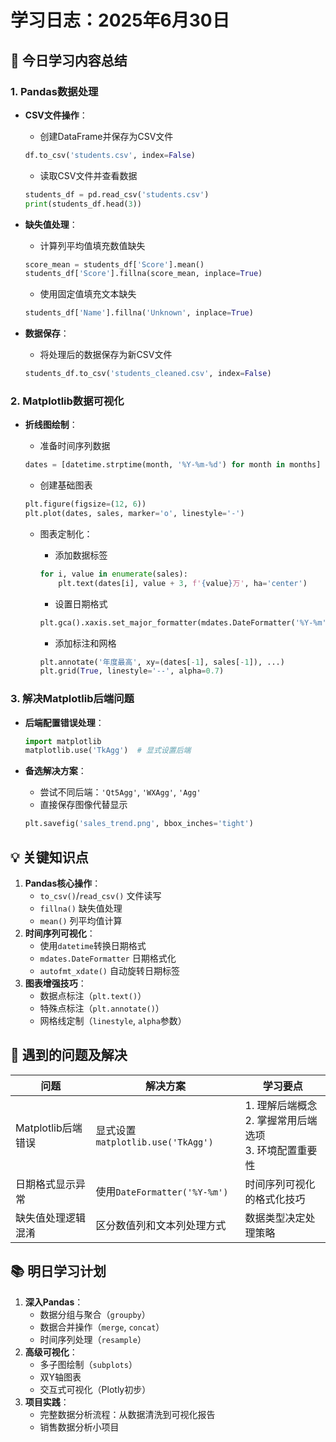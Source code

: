 # 学习日志：2025年6月30日
## 📌 今日学习内容总结
### 1. Pandas数据处理
- **CSV文件操作**：
  - 创建DataFrame并保存为CSV文件
  ```python
  df.to_csv('students.csv', index=False)
  ```
  - 读取CSV文件并查看数据
  ```python
  students_df = pd.read_csv('students.csv')
  print(students_df.head(3))
  ```
  
- **缺失值处理**：
  - 计算列平均值填充数值缺失
  ```python
  score_mean = students_df['Score'].mean()
  students_df['Score'].fillna(score_mean, inplace=True)
  ```
  - 使用固定值填充文本缺失
  ```python
  students_df['Name'].fillna('Unknown', inplace=True)
  ```
  
- **数据保存**：
  - 将处理后的数据保存为新CSV文件
  ```python
  students_df.to_csv('students_cleaned.csv', index=False)
  ```
### 2. Matplotlib数据可视化
- **折线图绘制**：
  - 准备时间序列数据
  ```python
  dates = [datetime.strptime(month, '%Y-%m-%d') for month in months]
  ```
  
  - 创建基础图表
  ```python
  plt.figure(figsize=(12, 6))
  plt.plot(dates, sales, marker='o', linestyle='-')
  ```
  
  - 图表定制化：
    - 添加数据标签
    ```python
    for i, value in enumerate(sales):
        plt.text(dates[i], value + 3, f'{value}万', ha='center')
    ```
    
    - 设置日期格式
    ```python
    plt.gca().xaxis.set_major_formatter(mdates.DateFormatter('%Y-%m'))
    ```
    
    - 添加标注和网格
    ```python
    plt.annotate('年度最高', xy=(dates[-1], sales[-1]), ...)
    plt.grid(True, linestyle='--', alpha=0.7)
    ```
### 3. 解决Matplotlib后端问题
- **后端配置错误处理**：
  ```python
  import matplotlib
  matplotlib.use('TkAgg')  # 显式设置后端
  ```
  
- **备选解决方案**：
  - 尝试不同后端：`'Qt5Agg'`, `'WXAgg'`, `'Agg'`
  - 直接保存图像代替显示
  ```python
  plt.savefig('sales_trend.png', bbox_inches='tight')
  ```
## 💡 关键知识点
1. **Pandas核心操作**：
   - `to_csv()`/`read_csv()` 文件读写
   - `fillna()` 缺失值处理
   - `mean()` 列平均值计算
2. **时间序列可视化**：
   - 使用`datetime`转换日期格式
   - `mdates.DateFormatter` 日期格式化
   - `autofmt_xdate()` 自动旋转日期标签
3. **图表增强技巧**：
   - 数据点标注（`plt.text()`）
   - 特殊点标注（`plt.annotate()`）
   - 网格线定制（`linestyle`, `alpha`参数）
## 🚧 遇到的问题及解决
| 问题 | 解决方案 | 学习要点 |
|------|----------|----------|
| Matplotlib后端错误 | 显式设置`matplotlib.use('TkAgg')` | 1. 理解后端概念<br>2. 掌握常用后端选项<br>3. 环境配置重要性 |
| 日期格式显示异常 | 使用`DateFormatter('%Y-%m')` | 时间序列可视化的格式化技巧 |
| 缺失值处理逻辑混淆 | 区分数值列和文本列处理方式 | 数据类型决定处理策略 |
## 📚 明日学习计划
1. **深入Pandas**：
   - 数据分组与聚合（`groupby`）
   - 数据合并操作（`merge`, `concat`）
   - 时间序列处理（`resample`）
2. **高级可视化**：
   - 多子图绘制（`subplots`）
   - 双Y轴图表
   - 交互式可视化（Plotly初步）
3. **项目实践**：
   - 完整数据分析流程：从数据清洗到可视化报告
   - 销售数据分析小项目